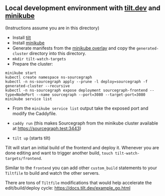 ## Local development environment with [tilt.dev](https://tilt.dev) and [minikube](https://kubernetes.io/docs/tasks/tools/install-minikube/)

(Instructions assume you are in this directory)

- Install [tilt](https://docs.tilt.dev/install.html)
- Install [minikube](https://kubernetes.io/docs/tasks/tools/install-minikube/)
- Generate manifests from the [minikube overlay](https://github.com/sourcegraph/deploy-sourcegraph/blob/master/overlays/minikube)
  and copy the `generated-cluster` directory into this directory.
- `mkdir tilt-watch-targets`  
- Prepare the cluster:

```shell script
minikube start
kubectl create namespace ns-sourcegraph
kubectl -n ns-sourcegraph apply --prune -l deploy=sourcegraph -f generated-cluster --recursive
kubectl -n ns-sourcegraph expose deployment sourcegraph-frontend --type=NodePort --name sourcegraph --port=3080 --target-port=3080
minikube service list
``` 

- From the `minikube service list` output take the exposed port and modify the Caddyfile.
- `caddy run` (this makes Sourcegraph from the minikube cluster available at https://sourcegraph.test:3443)

- `tilt up` (starts tilt)

Tilt will start an initial build of the frontend and deploy it. Whenever you are done editing and want to trigger another
build, `touch tilt-watch-targets/frontend`. 

Similar to the `frontend` you can add other `custom_build` statements to your `Tiltfile` to build and watch the other servers.

There are tons of `Tiltfile` modifications that would help accelerate the edit/build/deploy cycle: https://docs.tilt.dev/example_go.html

